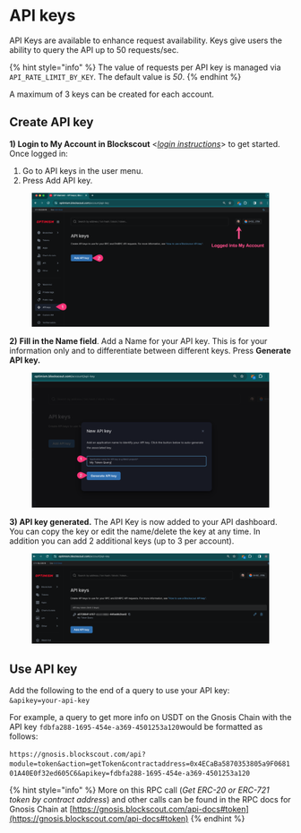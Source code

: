# API keys

API Keys are available to enhance request availability. Keys give users the ability to query the API up to 50 requests/sec.

{% hint style="info" %}
The value of requests per API key is managed via `API_RATE_LIMIT_BY_KEY`. The default value is _50_.
{% endhint %}

A maximum of 3 keys can be created for each account.

## Create API key

**1) Login to My Account in Blockscout** <[_login instructions_](./)> to get started. Once logged in:

1. Go to API keys in the user menu.
2. Press Add API key.

<figure><img src="../../.gitbook/assets/blockscout-api-1.png" alt=""><figcaption></figcaption></figure>

**2)** **Fill in the Name field**. Add a Name for your API key. This is for your information only and to differentiate between different keys. Press **Generate API key.**

<figure><img src="../../.gitbook/assets/blockscout-api-key-2.png" alt=""><figcaption></figcaption></figure>

**3) API key generated.** The API Key is now added to your API dashboard. You can copy the key or edit the name/delete the key at any time. In addition you can add 2  additional keys (up to 3 per account).

<figure><img src="../../.gitbook/assets/blockscout-api-key-3.png" alt=""><figcaption></figcaption></figure>

## Use API key

Add the following to the end of a query to use your API key:\
`&apikey=your-api-key`

For example, a query to get more info on USDT on the Gnosis Chain with the API key `fdbfa288-1695-454e-a369-4501253a120`would be formatted as follows:

`https://gnosis.blockscout.com/api?module=token&action=getToken&contractaddress=0x4ECaBa5870353805a9F068101A40E0f32ed605C6&apikey=fdbfa288-1695-454e-a369-4501253a120`

{% hint style="info" %}
More on this RPC call (_Get ERC-20 or ERC-721 token by contract address_) and other calls can be found in the RPC docs for Gnosis Chain at [https://gnosis.blockscout.com/api-docs#token](https://gnosis.blockscout.com/api-docs#token)
{% endhint %}
